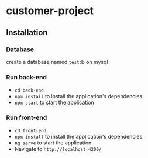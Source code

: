 # customer-project


## Installation


### Database
create a database named `testdb` on mysql

### Run back-end
- `cd back-end`
- `npm install` to install the application's dependencies
- `npm start` to start the application

### Run front-end
- `cd front-end`
- `npm install` to install the application's dependencies
- `ng serve` to start the application
-  Navigate to `http://localhost:4200/`

